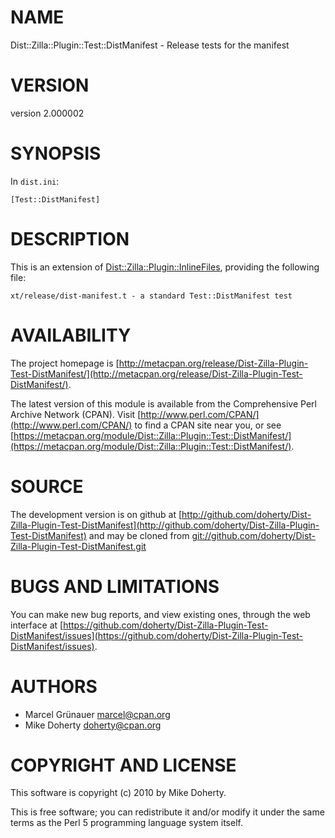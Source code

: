# NAME

Dist::Zilla::Plugin::Test::DistManifest - Release tests for the manifest

# VERSION

version 2.000002

# SYNOPSIS

In `dist.ini`:

    [Test::DistManifest]

# DESCRIPTION

This is an extension of [Dist::Zilla::Plugin::InlineFiles](http://search.cpan.org/perldoc?Dist::Zilla::Plugin::InlineFiles), providing the
following file:

    xt/release/dist-manifest.t - a standard Test::DistManifest test

# AVAILABILITY

The project homepage is [http://metacpan.org/release/Dist-Zilla-Plugin-Test-DistManifest/](http://metacpan.org/release/Dist-Zilla-Plugin-Test-DistManifest/).

The latest version of this module is available from the Comprehensive Perl
Archive Network (CPAN). Visit [http://www.perl.com/CPAN/](http://www.perl.com/CPAN/) to find a CPAN
site near you, or see [https://metacpan.org/module/Dist::Zilla::Plugin::Test::DistManifest/](https://metacpan.org/module/Dist::Zilla::Plugin::Test::DistManifest/).

# SOURCE

The development version is on github at [http://github.com/doherty/Dist-Zilla-Plugin-Test-DistManifest](http://github.com/doherty/Dist-Zilla-Plugin-Test-DistManifest)
and may be cloned from [git://github.com/doherty/Dist-Zilla-Plugin-Test-DistManifest.git](git://github.com/doherty/Dist-Zilla-Plugin-Test-DistManifest.git)

# BUGS AND LIMITATIONS

You can make new bug reports, and view existing ones, through the
web interface at [https://github.com/doherty/Dist-Zilla-Plugin-Test-DistManifest/issues](https://github.com/doherty/Dist-Zilla-Plugin-Test-DistManifest/issues).

# AUTHORS

- Marcel Grünauer <marcel@cpan.org>
- Mike Doherty <doherty@cpan.org>

# COPYRIGHT AND LICENSE

This software is copyright (c) 2010 by Mike Doherty.

This is free software; you can redistribute it and/or modify it under
the same terms as the Perl 5 programming language system itself.
